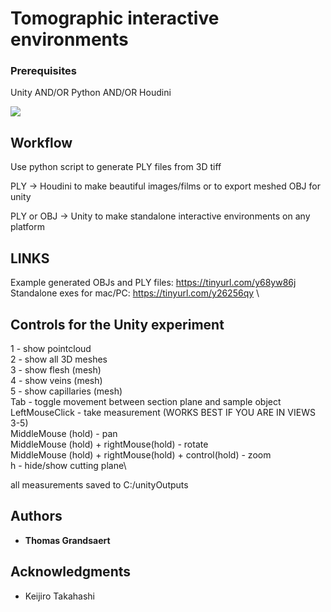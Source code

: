 # Tomographic interactive environments

### Prerequisites

Unity AND/OR Python AND/OR Houdini

![](https://imgur.com/7Jj4Hhh.png)

## Workflow

Use python script to generate PLY files from 3D tiff

PLY -> Houdini to make beautiful images/films or to export meshed OBJ for unity

PLY or OBJ -> Unity to make standalone interactive environments on any platform



## LINKS
Example generated OBJs and PLY files: https://tinyurl.com/y68yw86j \
Standalone exes for mac/PC: https://tinyurl.com/y26256qy \

## Controls for the Unity experiment

1 - show pointcloud \
2 - show all 3D meshes \
3 - show flesh (mesh)\
4 - show veins (mesh)\
5 - show capillaries (mesh)\
Tab - toggle movement between section plane and sample object\
LeftMouseClick - take measurement (WORKS BEST IF YOU ARE IN VIEWS 3-5)\
MiddleMouse (hold) - pan\
MiddleMouse (hold) + rightMouse(hold) - rotate\
MiddleMouse (hold) + rightMouse(hold) + control(hold) - zoom\
h - hide/show cutting plane\

all measurements saved to C:/unityOutputs



## Authors

* **Thomas Grandsaert**

## Acknowledgments

* Keijiro Takahashi
